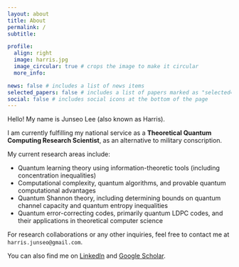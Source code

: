 ```yaml
---
layout: about
title: About
permalink: /
subtitle: 

profile:
  align: right
  image: harris.jpg
  image_circular: true # crops the image to make it circular
  more_info:

news: false # includes a list of news items
selected_papers: false # includes a list of papers marked as "selected={true}"
social: false # includes social icons at the bottom of the page
---
```


Hello! My name is Junseo Lee (also known as Harris).

I am currently fulfilling my national service as a **Theoretical Quantum Computing Research Scientist**, as an alternative to military conscription.

My current research areas include:
- Quantum learning theory using information-theoretic tools (including concentration inequalities)
- Computational complexity, quantum algorithms, and provable quantum computational advantages
- Quantum Shannon theory, including determining bounds on quantum channel capacity and quantum entropy inequalities
- Quantum error-correcting codes, primarily quantum LDPC codes, and their applications in theoretical computer science

For research collaborations or any other inquiries, feel free to contact me at `harris.junseo@gmail.com`.

You can also find me on [LinkedIn](http://www.linkedin.com/in/harris-quantum) and [Google Scholar](https://scholar.google.co.kr/citations?user=mal5ZI8AAAAJ&hl=ko).